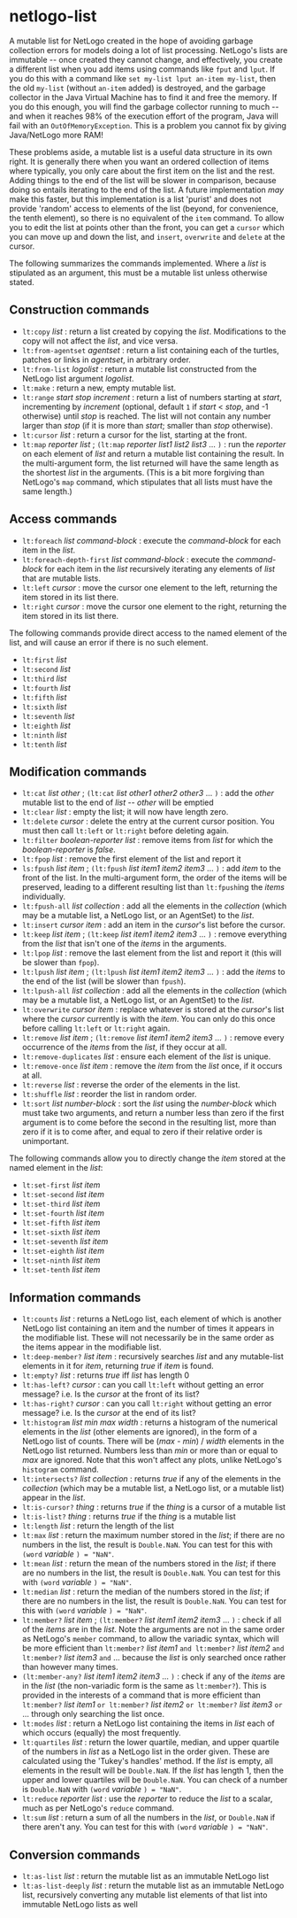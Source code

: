 # netlogo-list
A mutable list for NetLogo created in the hope of avoiding garbage collection errors for models doing a lot of list processing. NetLogo's lists are immutable -- once created they cannot change, and effectively, you create a different list when you add items using commands like `fput` and `lput`. If you do this with a command like `set my-list lput an-item my-list`, then the old `my-list` (without `an-item` added) is destroyed, and the garbage collector in the Java Virtual Machine has to find it and free the memory. If you do this enough, you will find the garbage collector running to much -- and when it reaches 98% of the execution effort of the program, Java will fail with an `OutOfMemoryException`. This is a problem you cannot fix by giving Java/NetLogo more RAM!

These problems aside, a mutable list is a useful data structure in its own right. It is generally there when you want an ordered collection of items where typically, you only care about the first item on the list and the rest. Adding things to the end of the list will be slower in comparison, because doing so entails iterating to the end of the list. A future implementation _may_ make this faster, but this implementation is a list 'purist' and does not provide 'random' access to elements of the list (beyond, for convenience, the tenth element), so there is no equivalent of the `item` command. To allow you to edit the list at points other than the front, you can get a `cursor` which you can move up and down the list, and `insert`, `overwrite` and `delete` at the cursor.

The following summarizes the commands implemented. Where a _list_ is stipulated as an argument, this must be a mutable list unless otherwise stated.

## Construction commands

  + `lt:copy` _list_ : return a list created by copying the _list_. Modifications to the copy will not affect the _list_, and vice versa.
  + `lt:from-agentset` _agentset_ : return a list containing each of the turtles, patches or links in _agentset_, in arbitrary order.
  + `lt:from-list` _logolist_ : return a mutable list constructed from the NetLogo list argument _logolist_.
  + `lt:make` : return a new, empty mutable list.
  + `lt:range` _start_ _stop_ _increment_ : return a list of numbers starting at _start_, incrementing by _increment_ (optional, default `1` if _start_ < _stop_, and -1 otherwise) until _stop_ is reached. The list will not contain any number larger than _stop_ (if it is more than _start_; smaller than _stop_ otherwise).
  + `lt:cursor` _list_ : return a cursor for the list, starting at the front.
  + `lt:map` _reporter_ _list_ ; `(lt:map` _reporter_ _list1_ _list2_ _list3_ ... `)` : run the _reporter_ on each element of _list_ and return a mutable list containing the result. In the multi-argument form, the list returned will have the same length as the shortest _list_ in the arguments. (This is a bit more forgiving than NetLogo's `map` command, which stipulates that all lists must have the same length.)

## Access commands

 + `lt:foreach` _list_ _command-block_ : execute the _command-block_ for each item in the _list_.
 + `lt:foreach-depth-first` _list_ _command-block_ : execute the _command-block_ for each item in the _list_ recursively iterating any elements of _list_ that are mutable lists. 
 + `lt:left` _cursor_ : move the cursor one element to the left, returning the item stored in its list there.
 + `lt:right` _cursor_ : move the cursor one element to the right, returning the item stored in its list there.

The following commands provide direct access to the named element of the list, and will cause an error if there is no such element.

  + `lt:first` _list_ 
  + `lt:second` _list_
  + `lt:third` _list_
  + `lt:fourth` _list_
  + `lt:fifth` _list_
  + `lt:sixth` _list_
  + `lt:seventh` _list_
  + `lt:eighth` _list_
  + `lt:ninth` _list_
  + `lt:tenth` _list_

## Modification commands

  + `lt:cat` _list_ _other_ ; `(lt:cat` _list_ _other1_ _other2_ _other3_ ... `)` : add the _other_ mutable list to the end of _list_ -- _other_ will be emptied
  + `lt:clear` _list_ : empty the list; it will now have length zero.
  + `lt:delete` _cursor_ : delete the entry at the current cursor position. You must then call `lt:left` or `lt:right` before deleting again.
  + `lt:filter` _boolean-reporter_ _list_ : remove items from _list_ for which the _boolean-reporter_ is _false_.
  + `lt:fpop` _list_ : remove the first element of the list and report it
  + `ls:fpush` _list_ _item_ ; `(lt:fpush` _list_ _item1_ _item2_ _item3_ ... `)` : add _item_ to the front of the list. In the multi-argument form, the order of the items will be preserved, leading to a different resulting list than `lt:fpush`ing the _items_ individually.
  + `lt:fpush-all` _list_ _collection_ : add all the elements in the _collection_ (which may be a mutable list, a NetLogo list, or an AgentSet) to the _list_.
  + `lt:insert` _cursor_ _item_ : add an item in the _cursor_'s list before the cursor.
  + `lt:keep` _list_ _item_ ; `(lt:keep` _list_ _item1_ _item2_ _item3_ ... `)` : remove everything from the _list_ that isn't one of the _items_ in the arguments.
  + `lt:lpop` _list_ : remove the last element from the list and report it (this will be slower than `fpop`).
  + `lt:lpush` _list_ _item_ ; `(lt:lpush` _list_ _item1_ _item2_ _item3_ ... `)` : add the _items_ to the end of the list (will be slower than `fpush`).
  + `lt:lpush-all` _list_ _collection_ : add all the elements in the _collection_ (which may be a mutable list, a NetLogo list, or an AgentSet) to the _list_.
  + `lt:overwrite` _cursor_ _item_ : replace whatever is stored at the _cursor_'s list where the _cursor_ currently is with the _item_. You can only do this once before calling `lt:left` or `lt:right` again.
  + `lt:remove` _list_ _item_ ; `(lt:remove` _list_ _item1_ _item2_ _item3_ ... `)` : remove every occurrence of the _items_ from the _list_, if they occur at all.
  + `lt:remove-duplicates` _list_ : ensure each element of the _list_ is unique.
  + `lt:remove-once` _list_ _item_ : remove the _item_ from the _list_ once, if it occurs at all.
  + `lt:reverse` _list_ : reverse the order of the elements in the list.
  + `lt:shuffle` _list_ : reorder the list in random order.
  + `lt:sort` _list_ _number-block_ : sort the _list_ using the _number-block_ which must take two arguments, and return a number less than zero if the first argument is to come before the second in the resulting list, more than zero if it is to come after, and equal to zero if their relative order is unimportant.

The following commands allow you to directly change the _item_ stored at the named element in the _list_:

  + `lt:set-first` _list_ _item_
  + `lt:set-second` _list_ _item_
  + `lt:set-third` _list_ _item_
  + `lt:set-fourth` _list_ _item_
  + `lt:set-fifth` _list_ _item_
  + `lt:set-sixth` _list_ _item_
  + `lt:set-seventh` _list_ _item_
  + `lt:set-eighth` _list_ _item_
  + `lt:set-ninth` _list_ _item_
  + `lt:set-tenth` _list_ _item_

## Information commands

  + `lt:counts` _list_ : returns a NetLogo list, each element of which is another NetLogo list containing an item and the number of times it appears in the modifiable list. These will not necessarily be in the same order as the items appear in the modifiable list.
  + `lt:deep-member?` _list_ _item_ : recursively searches _list_ and any mutable-list elements in it for _item_, returning _true_ if _item_ is found.
  + `lt:empty?` _list_ : returns _true_ iff _list_ has length 0
  + `lt:has-left?` _cursor_ : can you call `lt:left` without getting an error message? i.e. Is the _cursor_ at the front of its list?
  + `lt:has-right?` _cursor_ : can you call `lt:right` without getting an error message? i.e. Is the _cursor_ at the end of its list?
  + `lt:histogram` _list_ _min_ _max_ _width_ : returns a histogram of the numerical elements in the _list_ (other elements are ignored), in the form of a NetLogo list of counts. There will be (_max_ - _min_) / _width_ elements in the NetLogo list returned. Numbers less than _min_ or more than or equal to _max_ are ignored. Note that this won't affect any plots, unlike NetLogo's `histogram` command.
  + `lt:intersects?` _list_ _collection_ : returns _true_ if any of the elements in the _collection_ (which may be a mutable list, a NetLogo list, or a mutable list) appear in the _list_.
  + `lt:is-cursor?` _thing_ : returns _true_ if the _thing_ is a cursor of a mutable list
  + `lt:is-list?` _thing_ : returns _true_ if the _thing_ is a mutable list
  + `lt:length` _list_ : return the length of the list
  + `lt:max` _list_ : return the maximum number stored in the _list_; if there are no numbers in the list, the result is `Double.NaN`. You can test for this with `(word` _variable_ `) = "NaN"`.
  + `lt:mean` _list_ : return the mean of the numbers stored in the _list_; if there are no numbers in the list, the result is `Double.NaN`. You can test for this with `(word` _variable_ `) = "NaN"`.
  + `lt:median` _list_ : return the median of the numbers stored in the _list_; if there are no numbers in the list, the result is `Double.NaN`. You can test for this with `(word` _variable_ `) = "NaN"`.
  + `lt:member?` _list_ _item_ ; `(lt:member?` _list_ _item1_ _item2_ _item3_ ... `)` : check if all of the _items_ are in the _list_. Note the arguments are not in the same order as NetLogo's `member` command, to allow the variadic syntax, which will be more efficient than `lt:member?` _list_ _item1_ `and lt:member?` _list_ _item2_ `and lt:member?` _list_ _item3_ `and` ... because the _list_ is only searched once rather than however many times.
  + `(lt:member-any?` _list_ _item1_ _item2_ _item3_ ... `)` : check if any of the _items_ are in the _list_ (the non-variadic form is the same as `lt:member?`). This is provided in the interests of a command that is more efficient than `lt:member?` _list_ _item1_ `or lt:member?` _list_ _item2_ `or lt:member?` _list_ _item3_ `or` ... through only searching the list once.
  + `lt:modes` _list_ : return a NetLogo list containing the items in _list_ each of which occurs (equally) the most frequently.
  + `lt:quartiles` _list_ : return the lower quartile, median, and upper quartile of the numbers in _list_ as a NetLogo list in the order given. These are calculated using the 'Tukey's handles' method. If the _list_ is empty, all elements in the result will be `Double.NaN`. If the _list_ has length 1, then the upper and lower quartiles will be `Double.NaN`. You can check of a number is `Double.NaN` with `(word` _variable_ `) = "NaN"`.
  + `lt:reduce` _reporter_ _list_ : use the _reporter_ to reduce the _list_ to a scalar, much as per NetLogo's `reduce` command.
  + `lt:sum` _list_ : return a sum of all the numbers in the _list_, or `Double.NaN` if there aren't any. You can test for this with `(word` _variable_ `) = "NaN"`.

## Conversion commands

  + `lt:as-list` _list_ : return the mutable list as an immutable NetLogo list
  + `lt:as-list-deeply` _list_ : return the mutable list as an immutable NetLogo list, recursively converting any mutable list elements of that list into immutable NetLogo lists as well
